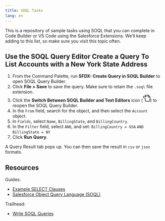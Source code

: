 ```yaml
---
title: SOQL Tasks
lang: en
---
```


This is a repository of sample tasks using SOQL that you can complete in Code Builder or VS Code using the Salesforce Extensions. We’ll keep adding to this list, so make sure you visit this topic often. 


## Use the SOQL Query Editor Create a Query To List Accounts with a New York State Address

1. From the Command Palette, run **SFDX: Create Query in SOQL Builder** to open SOQL Query Builder.
2. Click **File > Save** to save the query. Make sure to retain the `.soql` file extension.
3. Click the **Switch Between SOQL Builder and Text Editors** icon (<img src="../../../images/go-to-file.svg">) to reopen the SOQL Query Builder.
4. In the `From` field, search for the object, and then select the `Account` object.
5. In `Fields`, select `Name`, `BillingState`, and `BillingCountry`.
6. In the `Filter` field, select `AND`, and set:
    `BillingCountry = USA`
    `AND`
    `BillingState = NY`
7.   Click **Run Query**.

A Query Result tab pops up. You can then save the result in `csv` or `json` formats.


## Resources
Guides:

- [Example SELECT Clauses](https://developer.salesforce.com/docs/atlas.en-us.soql_sosl.meta/soql_sosl/sforce_api_calls_soql_select_examples.htm)
- [Salesforce Object Query Language (SOQL)](https://developer.salesforce.com/docs/atlas.en-us.soql_sosl.meta/soql_sosl/sforce_api_calls_soql.htm)

Trailhead:

 - [Write SOQL Queries](https://trailhead.salesforce.com/content/learn/modules/apex_database/apex_database_soql)

